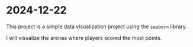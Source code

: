 # 2024-12-22
This project is a simple data visualization project using the `seaborn` library.

I will visualize the arenas where players scored the most points.